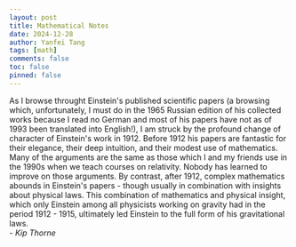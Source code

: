 ```yaml
---
layout: post
title: Mathematical Notes
date: 2024-12-28
author: Yanfei Tang
tags: [math]
comments: false
toc: false
pinned: false
---
```



As I browse throught Einstein's published scientific papers (a browsing which, unfortunately, I must do in the 1965 Russian edition of his collected works because I read no German and most of his papers have not as of 1993 been translated into English!), I am struck by the profound change of character of Einstein's work in 1912. Before 1912 his papers are fantastic for their elegance, their deep intuition, and their modest use of mathematics. Many of the arguments are the same as those which I and my friends use in the 1990s when we teach courses on relativity. Nobody has learned to improve on those arguments. By contrast, after 1912, complex mathematics abounds in Einstein's papers - though usually in combination with insights about physical laws. This combination of mathematics and physical insight, which only Einstein among all physicists working on gravity had in the period 1912 - 1915, ultimately led Einstein to the full form of his gravitational laws.
<br><em>- Kip Thorne </em><br>

<!-- more -->

